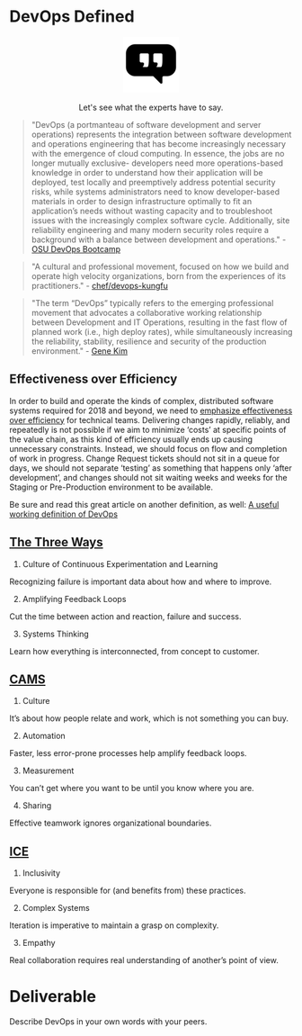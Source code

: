 # DevOps Defined

<center>

  ![](img1/quote.png)

  Let's see what the experts have to say.
</center>

>"DevOps (a portmanteau of software development and server operations) represents the integration between software development and operations engineering that has become increasingly necessary with the emergence of cloud computing. In essence, the jobs are no longer mutually exclusive- developers need more operations-based knowledge in order to understand how their application will be deployed, test locally and preemptively address potential security risks, while systems administrators need to know developer-based materials in order to design infrastructure optimally to fit an application’s needs without wasting capacity and to troubleshoot issues with the increasingly complex software cycle. Additionally, site reliability engineering and many modern security roles require a background with a balance between development and operations." \- [OSU DevOps Bootcamp](https://devopsbootcamp.osuosl.org/whatisdevops.html)

>"A cultural and professional movement, focused on how we build and operate high velocity organizations, born from the experiences of its practitioners." \- [chef/devops-kungfu](https://github.com/chef/devops-kungfu/blob/master/README.md#what-is-devops)

>"The term “DevOps” typically refers to the emerging professional movement
that advocates a collaborative working relationship between Development
and IT Operations, resulting in the fast flow of planned work (i.e., high
deploy rates), while simultaneously increasing the reliability, stability,
resilience and security of the production environment." \- [Gene Kim](http://www.itrevolution.com/wp-content/uploads/2012/11/11things.pdf)

## Effectiveness over Efficiency
In order to build and operate the kinds of complex, distributed software systems required for 2018 and beyond, we need to [emphasize effectiveness over efficiency](http://labs.openviewpartners.com/results-driven-leadership-decision-making/) for technical teams. Delivering changes rapidly, reliably, and repeatedly is not possible if we aim to minimize ‘costs’ at specific points of the value chain, as this kind of efficiency usually ends up causing unnecessary constraints. Instead, we should focus on flow and completion of work in progress. Change Request tickets should not sit in a queue for days, we should not separate ‘testing’ as something that happens only ‘after development’, and changes should not sit waiting weeks and weeks for the Staging or Pre-Production environment to be available.

Be sure and read this great article on another definition, as well: [A useful working definition of DevOps](https://skeltonthatcher.com/blog/a-useful-working-definition-of-devops/)

## [The Three Ways](http://itrevolution.com/the-three-ways-principles-underpinning-devops/)

 1. Culture of Continuous Experimentation and Learning

 Recognizing failure is important data about how and where to improve.

 2. Amplifying Feedback Loops

 Cut the time between action and reaction, failure and success.

 3. Systems Thinking

 Learn how everything is interconnected, from concept to customer.

## [CAMS](https://www.chef.io/blog/2010/07/16/what-devops-means-to-me/)

 1. Culture

 It’s about how people relate and work, which is not something you can buy.

 2. Automation

 Faster, less error-prone processes help amplify feedback loops.

 3. Measurement

 You can’t get where you want to be until you know where you are.

 4. Sharing

 Effective teamwork ignores organizational boundaries.

## [ICE](http://radar.oreilly.com/2015/01/devops-keeps-it-cool-with-ice.html)

 1. Inclusivity

 Everyone is responsible for (and benefits from) these practices.

 2. Complex Systems

 Iteration is imperative to maintain a grasp on complexity.

 3. Empathy

 Real collaboration requires real understanding of another’s point of view.

# Deliverable

Describe DevOps in your own words with your peers.
